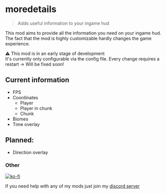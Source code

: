# moredetails

> Adds useful information to your ingame hud

This mod aims to provide all the information you need on your ingame hud. The fact that the mod is highly customizable
hardly changes the game experience.

⚠️ This mod is in an early stage of development
<br>It's currently only configurable via the config file. Every change requires a restart -> Will be fixed soon!
<br>

## Current information 
 - FPS
 - Coordinates
   - Player
   - Player in chunk
   - Chunk
- Biomes
- Time overlay

## Planned:
- Direction overlay

### Other
[![ko-fi](https://ko-fi.com/img/githubbutton_sm.svg)](https://ko-fi.com/I3I8F1WX4)

If you need help with any of my mods just join my [discord server](https://nyon.dev/discord)